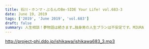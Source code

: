 ```yaml
---
title: 石川・ホンマ・ぶるんのBe-SIDE Your Life! vol.683-3
date: June 19, 2019
tags: ['2019', 'June 2019', 'vol.683']
draft: false
summary: 人生相談！夢物語は続きます…独身男の人生プランは不安定です。MIURA
---
```


http://project-phi.ddo.jp/ishikawa/ishikawa683_3.mp3